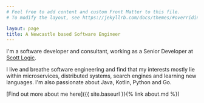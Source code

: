 ```yaml
---
# Feel free to add content and custom Front Matter to this file.
# To modify the layout, see https://jekyllrb.com/docs/themes/#overriding-theme-defaults

layout: page
title: A Newcastle based Software Engineer
---
```


I'm a software developer and consultant, working as a Senior Developer at [Scott Logic](https://www.scottlogic.com/).

I live and breathe software engineering and find that my interests mostly lie within microservices, distributed systems, search engines and learning new languages. I'm also passionate about Java, Kotlin, Python and Go.

[Find out more about me here]({{ site.baseurl }}{% link about.md %})
